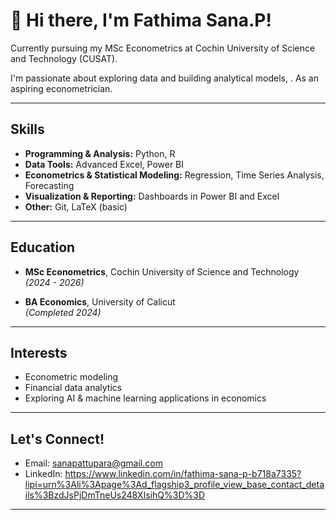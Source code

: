 
# 👋 Hi there, I'm Fathima Sana.P!

 Currently pursuing my MSc Econometrics at Cochin University of Science and Technology (CUSAT).

I'm passionate about exploring data and building analytical models, . As an aspiring econometrician.

---

##  Skills

- **Programming & Analysis:** Python, R
- **Data Tools:** Advanced Excel, Power BI
- **Econometrics & Statistical Modeling:** Regression, Time Series Analysis, Forecasting
- **Visualization & Reporting:** Dashboards in Power BI and Excel
- **Other:** Git, LaTeX (basic)

---

##  Education

- **MSc Econometrics**, Cochin University of Science and Technology  
  *(2024 - 2026)*

- **BA Economics**, University of Calicut  
  *(Completed 2024)*

---

##  Interests

- Econometric modeling
- Financial data analytics
- Exploring AI & machine learning applications in economics

---

##  Let's Connect!

-  Email: sanapattupara@gmail.com  
-  LinkedIn: https://www.linkedin.com/in/fathima-sana-p-b718a7335?lipi=urn%3Ali%3Apage%3Ad_flagship3_profile_view_base_contact_details%3BzdJsPjDmTneUs248XIsihQ%3D%3D

---


